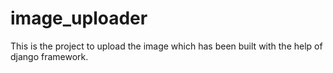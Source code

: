 # image_uploader 
This is the project to upload the image which has been built with the help of django framework.
